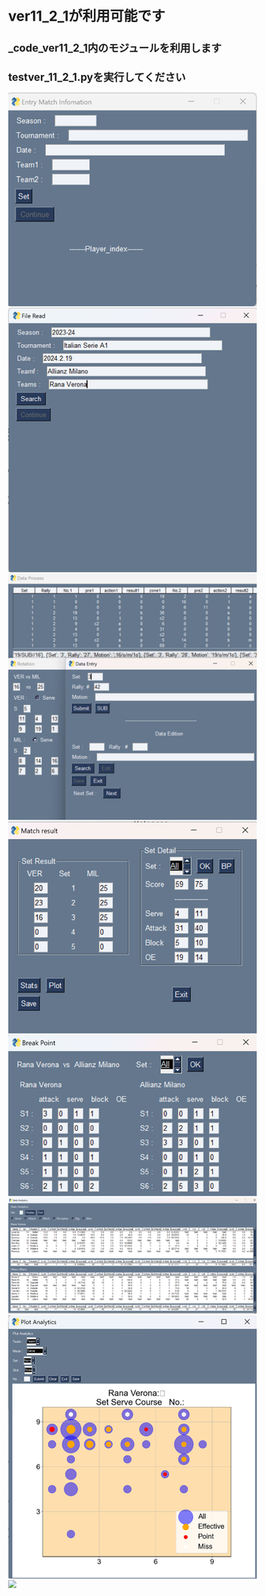 # ver11_2_1が利用可能です
## _code_ver11_2_1内のモジュールを利用します
## testver_11_2_1.pyを実行してください

![](_code_ver11_2_1\Images\image1.png)
![](_code_ver11_2_1\Images\image2.png)
![](_code_ver11_2_1\Images\image3.png)
![](_code_ver11_2_1\Images\image4.png)
![](_code_ver11_2_1\Images\image5.png)
![](_code_ver11_2_1\Images\image6.png)
![](_code_ver11_2_1\Images\image7.png)
![](_code_ver11_2_1\Images\image8.png)
